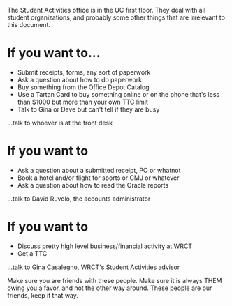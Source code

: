<!-- TITLE: Student Activities -->

The Student Activities office is in the UC first floor. They deal with all student organizations, and probably some other things that are irrelevant to this document.
# If you want to...
* Submit receipts, forms, any sort of paperwork
* Ask a question about how to do paperwork
* Buy something from the Office Depot Catalog
* Use a Tartan Card to buy something online or on the phone that's less than $1000 but more than your own TTC limit
* Talk to Gina or Dave but can't tell if they are busy

...talk to whoever is at the front desk
# If you want to
* Ask a question about a submitted receipt, PO or whatnot
* Book a hotel and/or flight for sports or CMJ or whatever
* Ask a question about how to read the Oracle reports

...talk to David Ruvolo, the accounts administrator

# If you want to
* Discuss pretty high level business/financial activity at WRCT
* Get a TTC

...talk to Gina Casalegno, WRCT's Student Activities advisor

Make sure you are friends with these people. Make sure it is always THEM owing you a favor, and not the other way around. These people are our friends, keep it that way.